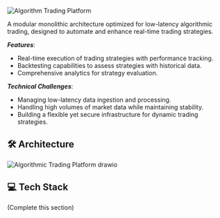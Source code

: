 ![Algorithm Trading Platform ](https://github.com/user-attachments/assets/42455ca5-686b-4555-9519-7b58ae987d56)


A modular monolithic architecture optimized for low-latency algorithmic trading, designed to automate and enhance real-time trading strategies.

***Features***:
- Real-time execution of trading strategies with performance tracking.
- Backtesting capabilities to assess strategies with historical data.
- Comprehensive analytics for strategy evaluation.


***Technical Challenges***:
- Managing low-latency data ingestion and processing.
- Handling high volumes of market data while maintaining stability.
- Building a flexible yet secure infrastructure for dynamic trading strategies.

## 🛠️ Architecture
![Algorithmic Trading Platform drawio](https://github.com/user-attachments/assets/f452a7fe-9ad0-4c63-b30c-1d5144ed0983)


## 💻 Tech Stack
(Complete this section)
